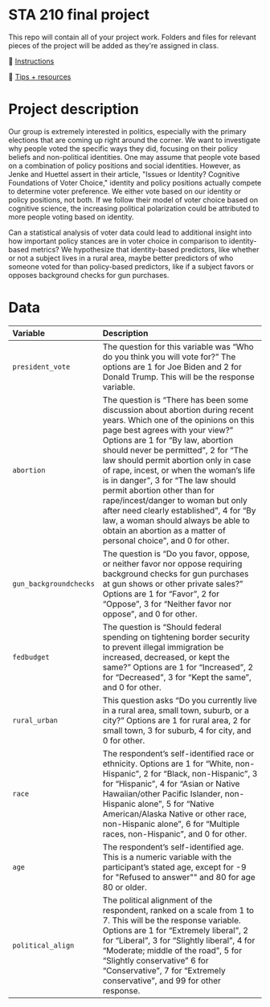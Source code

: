 # STA 210 final project

This repo will contain all of your project work. Folders and files for relevant pieces of the project will be added as they're assigned in class.

:link: [Instructions](https://sta210-fa22.netlify.app/project-instructions.html)

:link: [Tips + resources](https://sta210-fa22.netlify.app/project-tips.html)

# Project description

Our group is extremely interested in politics, especially with the primary elections that are coming up right around the corner. We want to investigate why people voted the specific ways they did, focusing on their policy beliefs and non-political identities. One may assume that people vote based on a combination of policy positions and social identities. However, as Jenke and Huettel assert in their article, "Issues or Identity? Cognitive Foundations of Voter Choice," identity and policy positions actually compete to determine voter preference. We either vote based on our identity or policy positions, not both. If we follow their model of voter choice based on cognitive science, the increasing political polarization could be attributed to more people voting based on identity.

Can a statistical analysis of voter data could lead to additional insight into how important policy stances are in voter choice in comparison to identity-based metrics? We hypothesize that identity-based predictors, like whether or not a subject lives in a rural area, maybe better predictors of who someone voted for than policy-based predictors, like if a subject favors or opposes background checks for gun purchases.

# Data

| Variable  | Description               |
|:----------|:--------------------------|
| `president_vote` | The question for this variable was “Who do you think you will vote for?” The options are 1 for Joe Biden and 2 for Donald Trump. This will be the response variable. |
| `abortion` | The question is “There has been some discussion about abortion during recent years. Which one of the opinions on this page best agrees with your view?” Options are 1 for “By law, abortion should never be permitted”, 2 for “The law should permit abortion only in case of rape, incest, or when the woman’s life is in danger”, 3 for “The law should permit abortion other than for rape/incest/danger to woman but only after need clearly established”, 4 for “By law, a woman should always be able to obtain an abortion as a matter of personal choice”, and 0 for other. |
| `gun_backgroundchecks` | The question is “Do you favor, oppose, or neither favor nor oppose requiring background checks for gun purchases at gun shows or other private sales?” Options are 1 for “Favor”, 2 for “Oppose”, 3 for “Neither favor nor oppose”, and 0 for other. |
| `fedbudget` | The question is “Should federal spending on tightening border security to prevent illegal immigration be increased, decreased, or kept the same?” Options are 1 for “Increased”, 2 for “Decreased”, 3 for “Kept the same”, and 0 for other. |
| `rural_urban` | This question asks “Do you currently live in a rural area, small town, suburb, or a city?” Options are 1 for rural area, 2 for small town, 3 for suburb, 4 for city, and 0 for other. |
| `race` | The respondent’s self-identified race or ethnicity. Options are 1 for “White, non-Hispanic”, 2 for “Black, non-Hispanic”, 3 for “Hispanic”, 4 for “Asian or Native Hawaiian/other Pacific Islander, non-Hispanic alone”, 5 for “Native American/Alaska Native or other race, non-Hispanic alone”, 6 for “Multiple races, non-Hispanic”, and 0 for other. |
| `age` | The respondent’s self-identified age. This is a numeric variable with the participant’s stated age, except for -9 for "Refused to answer"" and 80 for age 80 or older. |
|`political_align` | The political alignment of the respondent, ranked on a scale from 1 to 7. This will be the response variable. Options are 1 for “Extremely liberal”, 2 for “Liberal”, 3 for “Slightly liberal”, 4 for “Moderate; middle of the road”, 5 for “Slightly conservative” 6 for “Conservative”, 7 for “Extremely conservative”, and 99 for other response. |

